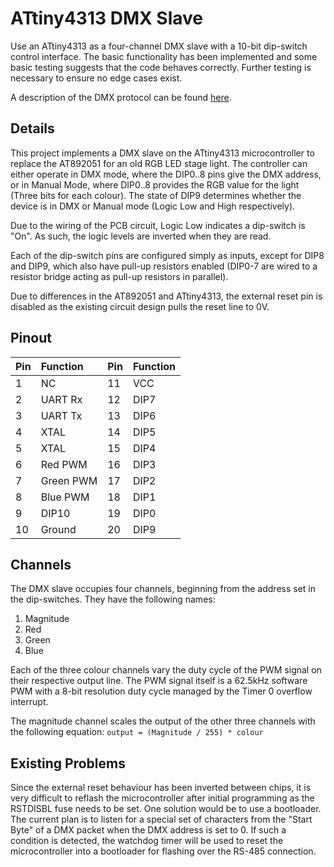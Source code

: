 # ATtiny4313 DMX Slave

Use an ATtiny4313 as a four-channel DMX slave with a 10-bit dip-switch control interface. The basic functionality has been implemented and some basic testing suggests that the code behaves correctly. Further testing is necessary to ensure no edge cases exist.

A description of the DMX protocol can be found [here](http://www.dmx512-online.com/packt.html).

## Details

This project implements a DMX slave on the ATtiny4313 microcontroller to replace the AT892051 for an old RGB LED stage light. The controller can either operate in DMX mode, where the DIP0..8 pins give the DMX address, or in Manual Mode, where DIP0..8 provides the RGB value for the light (Three bits for each colour). The state of DIP9 determines whether the device is in DMX or Manual mode (Logic Low and High respectively).

Due to the wiring of the PCB circuit, Logic Low indicates a dip-switch is "On". As such, the logic levels are inverted when they are read.

Each of the dip-switch pins are configured simply as inputs, except for DIP8 and DIP9, which also have pull-up resistors enabled (DIP0-7 are wired to a resistor bridge acting as pull-up resistors in parallel).

Due to differences in the AT892051 and ATtiny4313, the external reset pin is disabled as the existing circuit design pulls the reset line to 0V.

## Pinout

Pin | Function  | Pin | Function
:---|:----------|:----|:----------
1   | NC        | 11  | VCC
2   | UART Rx   | 12  | DIP7
3   | UART Tx   | 13  | DIP6
4   | XTAL      | 14  | DIP5
5   | XTAL      | 15  | DIP4
6   | Red PWM   | 16  | DIP3
7   | Green PWM | 17  | DIP2
8   | Blue PWM  | 18  | DIP1
9   | DIP10     | 19  | DIP0
10  | Ground    | 20  | DIP9

## Channels

The DMX slave occupies four channels, beginning from the address set in the dip-switches.
They have the following names:

1. Magnitude
2. Red
3. Green
4. Blue

Each of the three colour channels vary the duty cycle of the PWM signal on their respective output line. The PWM signal itself is a 62.5kHz software PWM with a 8-bit resolution duty cycle managed by the Timer 0 overflow interrupt.

The magnitude channel scales the output of the other three channels with the following equation: `output = (Magnitude / 255) * colour`

## Existing Problems

Since the external reset behaviour has been inverted between chips, it is very difficult to reflash the microcontroller after initial programming as the RSTDISBL fuse needs to be set. One solution would be to use a bootloader.
The current plan is to listen for a special set of characters from the "Start Byte" of a DMX packet when the DMX address is set to 0. If such a condition is detected, the watchdog timer will be used to reset the microcontroller into a bootloader for flashing over the RS-485 connection.